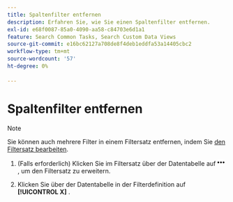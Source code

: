 ```yaml
---
title: Spaltenfilter entfernen
description: Erfahren Sie, wie Sie einen Spaltenfilter entfernen.
exl-id: e68f0087-85a0-4090-aa58-c84703e6d1a1
feature: Search Common Tasks, Search Custom Data Views
source-git-commit: e16bc62127a708de8f4deb1eddfa53a14405cbc2
workflow-type: tm+mt
source-wordcount: '57'
ht-degree: 0%

---
```


# Spaltenfilter entfernen

>[!NOTE]
>
>Sie können auch mehrere Filter in einem Filtersatz entfernen, indem Sie [den Filtersatz bearbeiten](/help/search-social-commerce/common-tasks/data-views/ad-hoc-settings/column-filter-edit.md).

1. (Falls erforderlich) Klicken Sie im Filtersatz über der Datentabelle auf ![Mehr](/help/search-social-commerce/assets/more-filters.png "Mehr") , um den Filtersatz zu erweitern.

1. Klicken Sie über der Datentabelle in der Filterdefinition auf **[!UICONTROL X]** .

